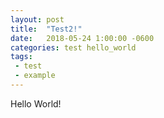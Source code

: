 ```yaml
---
layout: post
title:  "Test2!"
date:   2018-05-24 1:00:00 -0600
categories: test hello_world
tags:
 - test
 - example
---
```


Hello World!